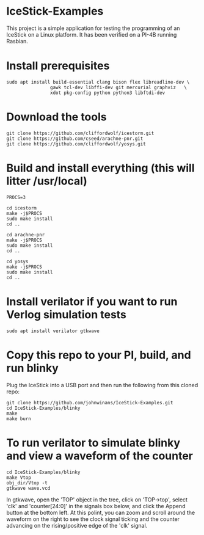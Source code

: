 # IceStick-Examples

This project is a simple application for testing the programming of 
an IceStick on a Linux platform.  It has been verified on a 
PI-4B running Rasbian.

# Install prerequisites

    sudo apt install build-essential clang bison flex libreadline-dev \
                    gawk tcl-dev libffi-dev git mercurial graphviz   \
                    xdot pkg-config python python3 libftdi-dev


# Download the tools

    git clone https://github.com/cliffordwolf/icestorm.git
    git clone https://github.com/cseed/arachne-pnr.git
    git clone https://github.com/cliffordwolf/yosys.git


# Build and install everything (this will litter /usr/local)

    PROCS=3

    cd icestorm
    make -j$PROCS
    sudo make install
    cd ..

    cd arachne-pnr
    make -j$PROCS
    sudo make install
    cd ..

    cd yosys
    make -j$PROCS
    sudo make install
    cd ..


# Install verilator if you want to run Verlog simulation tests

	sudo apt install verilator gtkwave

# Copy this repo to your PI, build, and run blinky

Plug the IceStick into a USB port and then run the following from this cloned repo:

	git clone https://github.com/johnwinans/IceStick-Examples.git
	cd IceStick-Examples/blinky
	make
	make burn

# To run verilator to simulate blinky and view a waveform of the counter

	cd IceStick-Examples/blinky
	make Vtop
	obj_dir/Vtop -t
	gtkwave wave.vcd

In gtkwave, open the 'TOP' object in the tree, click on 'TOP->top', select 'clk'
and 'counter[24:0]' in the signals box below, and click the Append button at the bottom left.
At this polint, you can zoom and scroll around the waveform on the right to see the clock
signal ticking and the counter advancing on the rising/positive edge of the 'clk' signal.
